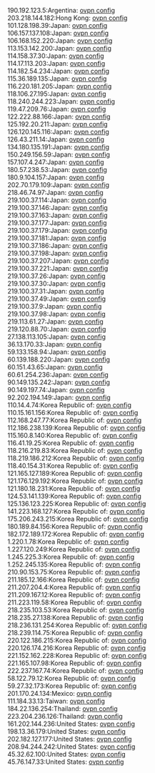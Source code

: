 190.192.123.5:Argentina: [ovpn config](vpn/190_192_123_5.ovpn)  
203.218.144.182:Hong Kong: [ovpn config](vpn/203_218_144_182.ovpn)  
101.128.198.39:Japan: [ovpn config](vpn/101_128_198_39.ovpn)  
106.157.137.108:Japan: [ovpn config](vpn/106_157_137_108.ovpn)  
106.168.152.220:Japan: [ovpn config](vpn/106_168_152_220.ovpn)  
113.153.142.200:Japan: [ovpn config](vpn/113_153_142_200.ovpn)  
114.158.37.30:Japan: [ovpn config](vpn/114_158_37_30.ovpn)  
114.17.113.203:Japan: [ovpn config](vpn/114_17_113_203.ovpn)  
114.182.54.234:Japan: [ovpn config](vpn/114_182_54_234.ovpn)  
115.36.189.135:Japan: [ovpn config](vpn/115_36_189_135.ovpn)  
116.220.181.205:Japan: [ovpn config](vpn/116_220_181_205.ovpn)  
118.106.27.195:Japan: [ovpn config](vpn/118_106_27_195.ovpn)  
118.240.244.223:Japan: [ovpn config](vpn/118_240_244_223.ovpn)  
119.47.209.76:Japan: [ovpn config](vpn/119_47_209_76.ovpn)  
122.222.88.166:Japan: [ovpn config](vpn/122_222_88_166.ovpn)  
125.192.20.211:Japan: [ovpn config](vpn/125_192_20_211.ovpn)  
126.120.145.116:Japan: [ovpn config](vpn/126_120_145_116.ovpn)  
126.43.211.14:Japan: [ovpn config](vpn/126_43_211_14.ovpn)  
134.180.135.191:Japan: [ovpn config](vpn/134_180_135_191.ovpn)  
150.249.156.59:Japan: [ovpn config](vpn/150_249_156_59.ovpn)  
157.107.4.247:Japan: [ovpn config](vpn/157_107_4_247.ovpn)  
180.57.238.53:Japan: [ovpn config](vpn/180_57_238_53.ovpn)  
180.9.104.157:Japan: [ovpn config](vpn/180_9_104_157.ovpn)  
202.70.179.109:Japan: [ovpn config](vpn/202_70_179_109.ovpn)  
218.46.74.97:Japan: [ovpn config](vpn/218_46_74_97.ovpn)  
219.100.37.114:Japan: [ovpn config](vpn/219_100_37_114.ovpn)  
219.100.37.146:Japan: [ovpn config](vpn/219_100_37_146.ovpn)  
219.100.37.163:Japan: [ovpn config](vpn/219_100_37_163.ovpn)  
219.100.37.177:Japan: [ovpn config](vpn/219_100_37_177.ovpn)  
219.100.37.179:Japan: [ovpn config](vpn/219_100_37_179.ovpn)  
219.100.37.181:Japan: [ovpn config](vpn/219_100_37_181.ovpn)  
219.100.37.186:Japan: [ovpn config](vpn/219_100_37_186.ovpn)  
219.100.37.198:Japan: [ovpn config](vpn/219_100_37_198.ovpn)  
219.100.37.207:Japan: [ovpn config](vpn/219_100_37_207.ovpn)  
219.100.37.221:Japan: [ovpn config](vpn/219_100_37_221.ovpn)  
219.100.37.26:Japan: [ovpn config](vpn/219_100_37_26.ovpn)  
219.100.37.30:Japan: [ovpn config](vpn/219_100_37_30.ovpn)  
219.100.37.31:Japan: [ovpn config](vpn/219_100_37_31.ovpn)  
219.100.37.49:Japan: [ovpn config](vpn/219_100_37_49.ovpn)  
219.100.37.9:Japan: [ovpn config](vpn/219_100_37_9.ovpn)  
219.100.37.98:Japan: [ovpn config](vpn/219_100_37_98.ovpn)  
219.113.61.27:Japan: [ovpn config](vpn/219_113_61_27.ovpn)  
219.120.88.70:Japan: [ovpn config](vpn/219_120_88_70.ovpn)  
27.138.113.105:Japan: [ovpn config](vpn/27_138_113_105.ovpn)  
36.13.170.33:Japan: [ovpn config](vpn/36_13_170_33.ovpn)  
59.133.158.94:Japan: [ovpn config](vpn/59_133_158_94.ovpn)  
60.139.188.220:Japan: [ovpn config](vpn/60_139_188_220.ovpn)  
60.151.43.65:Japan: [ovpn config](vpn/60_151_43_65.ovpn)  
60.61.254.236:Japan: [ovpn config](vpn/60_61_254_236.ovpn)  
90.149.135.242:Japan: [ovpn config](vpn/90_149_135_242.ovpn)  
90.149.197.74:Japan: [ovpn config](vpn/90_149_197_74.ovpn)  
92.202.194.149:Japan: [ovpn config](vpn/92_202_194_149.ovpn)  
110.14.4.74:Korea Republic of: [ovpn config](vpn/110_14_4_74.ovpn)  
110.15.161.156:Korea Republic of: [ovpn config](vpn/110_15_161_156.ovpn)  
112.168.247.77:Korea Republic of: [ovpn config](vpn/112_168_247_77.ovpn)  
112.186.238.139:Korea Republic of: [ovpn config](vpn/112_186_238_139.ovpn)  
115.160.8.140:Korea Republic of: [ovpn config](vpn/115_160_8_140.ovpn)  
116.41.19.25:Korea Republic of: [ovpn config](vpn/116_41_19_25.ovpn)  
118.216.219.83:Korea Republic of: [ovpn config](vpn/118_216_219_83.ovpn)  
118.219.186.212:Korea Republic of: [ovpn config](vpn/118_219_186_212.ovpn)  
118.40.154.31:Korea Republic of: [ovpn config](vpn/118_40_154_31.ovpn)  
121.165.127.189:Korea Republic of: [ovpn config](vpn/121_165_127_189.ovpn)  
121.176.129.192:Korea Republic of: [ovpn config](vpn/121_176_129_192.ovpn)  
121.180.18.231:Korea Republic of: [ovpn config](vpn/121_180_18_231.ovpn)  
124.53.141.139:Korea Republic of: [ovpn config](vpn/124_53_141_139.ovpn)  
125.136.123.225:Korea Republic of: [ovpn config](vpn/125_136_123_225.ovpn)  
141.223.168.127:Korea Republic of: [ovpn config](vpn/141_223_168_127.ovpn)  
175.206.243.215:Korea Republic of: [ovpn config](vpn/175_206_243_215.ovpn)  
180.189.84.156:Korea Republic of: [ovpn config](vpn/180_189_84_156.ovpn)  
182.172.189.172:Korea Republic of: [ovpn config](vpn/182_172_189_172.ovpn)  
1.220.1.78:Korea Republic of: [ovpn config](vpn/1_220_1_78.ovpn)  
1.227.120.249:Korea Republic of: [ovpn config](vpn/1_227_120_249.ovpn)  
1.245.225.3:Korea Republic of: [ovpn config](vpn/1_245_225_3.ovpn)  
1.252.245.135:Korea Republic of: [ovpn config](vpn/1_252_245_135.ovpn)  
210.90.153.75:Korea Republic of: [ovpn config](vpn/210_90_153_75.ovpn)  
211.185.12.166:Korea Republic of: [ovpn config](vpn/211_185_12_166.ovpn)  
211.207.204.4:Korea Republic of: [ovpn config](vpn/211_207_204_4.ovpn)  
211.209.167.12:Korea Republic of: [ovpn config](vpn/211_209_167_12.ovpn)  
211.223.119.58:Korea Republic of: [ovpn config](vpn/211_223_119_58.ovpn)  
218.235.103.53:Korea Republic of: [ovpn config](vpn/218_235_103_53.ovpn)  
218.235.27.138:Korea Republic of: [ovpn config](vpn/218_235_27_138.ovpn)  
218.236.131.254:Korea Republic of: [ovpn config](vpn/218_236_131_254.ovpn)  
218.239.114.75:Korea Republic of: [ovpn config](vpn/218_239_114_75.ovpn)  
220.122.186.215:Korea Republic of: [ovpn config](vpn/220_122_186_215.ovpn)  
220.126.174.216:Korea Republic of: [ovpn config](vpn/220_126_174_216.ovpn)  
221.152.162.228:Korea Republic of: [ovpn config](vpn/221_152_162_228.ovpn)  
221.165.107.98:Korea Republic of: [ovpn config](vpn/221_165_107_98.ovpn)  
222.237.167.74:Korea Republic of: [ovpn config](vpn/222_237_167_74.ovpn)  
58.122.79.12:Korea Republic of: [ovpn config](vpn/58_122_79_12.ovpn)  
59.27.32.173:Korea Republic of: [ovpn config](vpn/59_27_32_173.ovpn)  
201.170.24.134:Mexico: [ovpn config](vpn/201_170_24_134.ovpn)  
111.184.33.13:Taiwan: [ovpn config](vpn/111_184_33_13.ovpn)  
184.22.136.254:Thailand: [ovpn config](vpn/184_22_136_254.ovpn)  
223.204.236.126:Thailand: [ovpn config](vpn/223_204_236_126.ovpn)  
161.202.144.236:United States: [ovpn config](vpn/161_202_144_236.ovpn)  
198.13.36.179:United States: [ovpn config](vpn/198_13_36_179.ovpn)  
202.182.127.177:United States: [ovpn config](vpn/202_182_127_177.ovpn)  
208.94.244.242:United States: [ovpn config](vpn/208_94_244_242.ovpn)  
45.32.62.100:United States: [ovpn config](vpn/45_32_62_100.ovpn)  
45.76.147.33:United States: [ovpn config](vpn/45_76_147_33.ovpn)  
